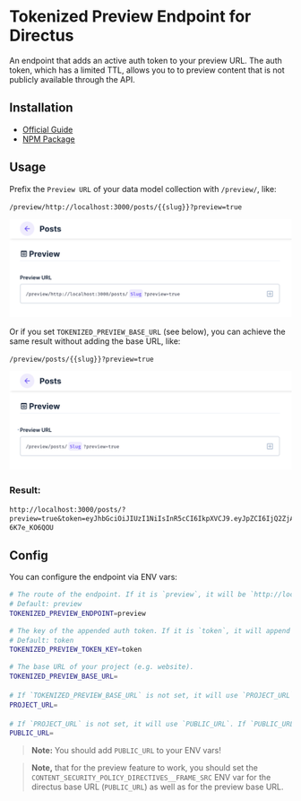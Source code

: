 # Tokenized Preview Endpoint for Directus

An endpoint that adds an active auth token to your preview URL. The auth token, which has a limited TTL, allows you to to preview content that is not publicly available through the API.

## Installation

-   [Official Guide](https://docs.directus.io/extensions/installing-extensions.html)
-   [NPM Package](https://www.npmjs.com/package/directus-extension-tokenized-preview)

## Usage

Prefix the `Preview URL` of your data model collection with `/preview/`, like:

`/preview/http://localhost:3000/posts/{{slug}}?preview=true`

![](https://raw.githubusercontent.com/formfcw/directus-extension-tokenized-preview/main/docs/preview-url.png)

Or if you set `TOKENIZED_PREVIEW_BASE_URL` (see below), you can achieve the same result without adding the base URL, like:

`/preview/posts/{{slug}}?preview=true`

![](https://raw.githubusercontent.com/formfcw/directus-extension-tokenized-preview/main/docs/preview-relative-url.png)

### Result:

```
http://localhost:3000/posts/?preview=true&token=eyJhbGciOiJIUzI1NiIsInR5cCI6IkpXVCJ9.eyJpZCI6IjQ2ZjA1OGFjLTkyY2QtNDIzYi1hODgzLWU2OTQ5YTMxMjM2YiIsInJvbGUiOiJlMjgyOGMwYy05NzdkLTQzMzYtYjAyMy1hZTJhNGY5OTE1ZTIiLCJhcHBfYWNjZXNzIjoxLCJhZG1pbl9hY2Nlc3MiOjEsImlhdCI6MTY5Nzc5OTQ1MSwiZXhwIjoxNjk3ODAwMzUxLCJpc3MiOiJkaXJlY3R1cyJ9.qUme3vwuDTa9YNc9Ivewjvj2hThPT7t-6K7e_KO6QOU
```

## Config

You can configure the endpoint via ENV vars:

```sh
# The route of the endpoint. If it is `preview`, it will be `http://localhost:8055/preview`
# Default: preview
TOKENIZED_PREVIEW_ENDPOINT=preview
```

```sh
# The key of the appended auth token. If it is `token`, it will append something like `?token=10932874539847`
# Default: token
TOKENIZED_PREVIEW_TOKEN_KEY=token
```

```sh
# The base URL of your project (e.g. website).
TOKENIZED_PREVIEW_BASE_URL=

# If `TOKENIZED_PREVIEW_BASE_URL` is not set, it will use `PROJECT_URL`.
PROJECT_URL=

# If `PROJECT_URL` is not set, it will use `PUBLIC_URL`. If `PUBLIC_URL` is not set, it will use `http://localhost:8055`.
PUBLIC_URL=
```

> **Note:** You should add `PUBLIC_URL` to your ENV vars!

> **Note,** that for the preview feature to work, you should set the `CONTENT_SECURITY_POLICY_DIRECTIVES__FRAME_SRC` ENV var for the directus base URL (`PUBLIC_URL`) as well as for the preview base URL.
